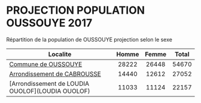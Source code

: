 # PROJECTION POPULATION OUSSOUYE 2017
	
Répartition de la population de OUSSOUYE projection selon le sexe
	
| Localite  | Homme | Femme | Total |
| --------- |:-----:|:-----:|:-----:|
| [Commune de OUSSOUYE](OUSSOUYE) | 28222 | 26448 | 54670 |
| [Arrondissement de CABROUSSE](CABROUSSE) | 14440 | 12612 | 27052 |
| [Arrondissement de LOUDIA OUOLOF](LOUDIA OUOLOF) | 11033 | 11124 | 22157 |
